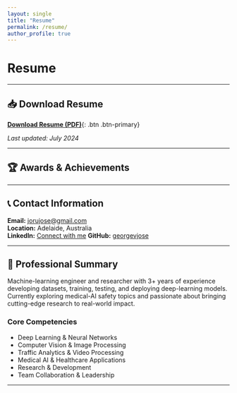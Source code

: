 ```yaml
---
layout: single
title: "Resume"
permalink: /resume/
author_profile: true
---
```


# Resume



---

## 📥 Download Resume

[**Download Resume (PDF)**](George%20Jose%20Resume%20July.pdf){: .btn .btn-primary}

*Last updated: July 2024*

---

## 🏆 Awards & Achievements



---

## 📞 Contact Information

**Email:** [jorujose@gmail.com](mailto:jorujose@gmail.com)  
**Location:** Adelaide, Australia  
**LinkedIn:** [Connect with me](https://www.linkedin.com/in/george-v-jose-5bb726156/)
**GitHub:** [georgevjose](https://github.com/georgevjose)

---

## 💼 Professional Summary

Machine-learning engineer and researcher with 3+ years of experience developing datasets, training, testing, and deploying deep-learning models. Currently exploring medical-AI safety topics and passionate about bringing cutting-edge research to real-world impact.

### Core Competencies
- Deep Learning & Neural Networks
- Computer Vision & Image Processing  
- Traffic Analytics & Video Processing
- Medical AI & Healthcare Applications
- Research & Development
- Team Collaboration & Leadership

---


